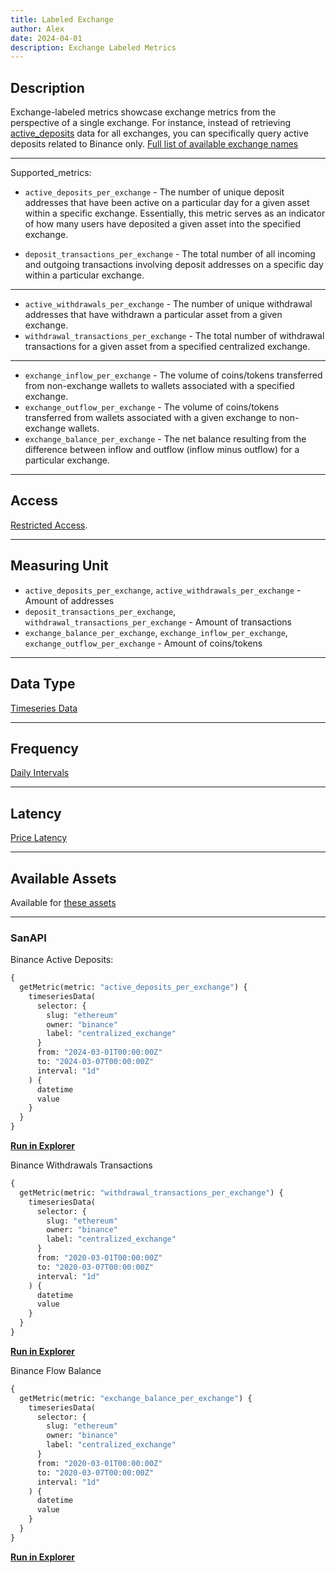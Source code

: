 ```yaml
---
title: Labeled Exchange
author: Alex
date: 2024-04-01
description: Exchange Labeled Metrics
---
```


## Description

Exchange-labeled metrics showcase exchange metrics from the perspective of a single exchange. For instance, instead of retrieving [active_deposits](/metrics/active-deposits) data for all exchanges, you can specifically query active deposits related to Binance only. [Full list of available exchange names](labels/centralized-exchange/#see-also)

---

Supported_metrics:

* `active_deposits_per_exchange` - The number of unique deposit addresses that have been active on a particular day for a given asset within a specific exchange. Essentially, this metric serves as an indicator of how many users have deposited a given asset into the specified exchange.

* `deposit_transactions_per_exchange` - The total number of all incoming and outgoing transactions involving deposit addresses on a specific day within a particular exchange.
---

* `active_withdrawals_per_exchange` - The number of unique withdrawal addresses that have withdrawn a particular asset from a given exchange.
* `withdrawal_transactions_per_exchange` - The total number of withdrawal transactions for a given asset from a specified centralized exchange.
---

* `exchange_inflow_per_exchange` - The volume of coins/tokens transferred from non-exchange wallets to wallets associated with a specified exchange.
* `exchange_outflow_per_exchange` - The volume of coins/tokens transferred from wallets associated with a given exchange to non-exchange wallets.
* `exchange_balance_per_exchange` - The net balance resulting from the difference between inflow and outflow (inflow minus outflow) for a particular exchange.

---

## Access

[Restricted Access](/metrics/details/access#restricted-access).

---

## Measuring Unit

* `active_deposits_per_exchange`, `active_withdrawals_per_exchange` - Amount of addresses
* `deposit_transactions_per_exchange`, `withdrawal_transactions_per_exchange` - Amount of transactions
* `exchange_balance_per_exchange`, `exchange_inflow_per_exchange`, `exchange_outflow_per_exchange` - Amount of coins/tokens

---

## Data Type

[Timeseries Data](/metrics/details/data-type#timeseries-data)

---

## Frequency

[Daily Intervals](/metrics/details/frequency#daily-freqency)

---

## Latency

[Price Latency](/metrics/details/latency#price-latency)

---

## Available Assets

Available for [these assets](https://api.santiment.net/graphiql?variables=&query=%7B%0A%20%20getMetric(metric%3A%20%22active_deposits_per_exchange%22)%20%7B%0A%20%20%20%20metadata%20%7B%0A%20%20%20%20%20%20availableSlugs%0A%20%20%20%20%7D%0A%20%20%7D%0A%7D%0A)

---

### SanAPI

Binance Active Deposits:

```graphql
{
  getMetric(metric: "active_deposits_per_exchange") {
    timeseriesData(
      selector: {
        slug: "ethereum"
        owner: "binance"
        label: "centralized_exchange"
      }
      from: "2024-03-01T00:00:00Z"
      to: "2024-03-07T00:00:00Z"
      interval: "1d"
    ) {
      datetime
      value
    }
  }
}
```
[**Run in Explorer**](https://api.santiment.net/graphiql?query=%7B%0A%20%20getMetric(metric%3A%20%22active_deposits_per_exchange%22)%20%7B%0A%20%20%20%20timeseriesData(%0A%20%20%20%20%20%20selector%3A%20%7B%0A%20%20%20%20%20%20%20%20slug%3A%20%22ethereum%22%0A%20%20%20%20%20%20%20%20owner%3A%20%22binance%22%0A%20%20%20%20%20%20%20%20label%3A%20%22centralized_exchange%22%0A%20%20%20%20%20%20%7D%0A%20%20%20%20%20%20from%3A%20%222024-03-01T00%3A00%3A00Z%22%0A%20%20%20%20%20%20to%3A%20%222024-03-07T00%3A00%3A00Z%22%0A%20%20%20%20%20%20interval%3A%20%221d%22%0A%20%20%20%20)%20%7B%0A%20%20%20%20%20%20datetime%0A%20%20%20%20%20%20value%0A%20%20%20%20%7D%0A%20%20%7D%0A%7D)


Binance Withdrawals Transactions
```graphql
{
  getMetric(metric: "withdrawal_transactions_per_exchange") {
    timeseriesData(
      selector: {
        slug: "ethereum"
        owner: "binance"
        label: "centralized_exchange"
      }
      from: "2020-03-01T00:00:00Z"
      to: "2020-03-07T00:00:00Z"
      interval: "1d"
    ) {
      datetime
      value
    }
  }
}
```
[**Run in Explorer**](https://api.santiment.net/graphiql?query=%7B%0A%20%20getMetric(metric%3A%20%22withdrawal_transactions_per_exchange%22)%20%7B%0A%20%20%20%20timeseriesData(%0A%20%20%20%20%20%20selector%3A%20%7B%0A%20%20%20%20%20%20%20%20slug%3A%20%22ethereum%22%0A%20%20%20%20%20%20%20%20owner%3A%20%22binance%22%0A%20%20%20%20%20%20%20%20label%3A%20%22centralized_exchange%22%0A%20%20%20%20%20%20%7D%0A%20%20%20%20%20%20from%3A%20%222020-03-01T00%3A00%3A00Z%22%0A%20%20%20%20%20%20to%3A%20%222020-03-07T00%3A00%3A00Z%22%0A%20%20%20%20%20%20interval%3A%20%221d%22%0A%20%20%20%20)%20%7B%0A%20%20%20%20%20%20datetime%0A%20%20%20%20%20%20value%0A%20%20%20%20%7D%0A%20%20%7D%0A%7D)

Binance Flow Balance
```graphql
{
  getMetric(metric: "exchange_balance_per_exchange") {
    timeseriesData(
      selector: {
        slug: "ethereum"
        owner: "binance"
        label: "centralized_exchange"
      }
      from: "2020-03-01T00:00:00Z"
      to: "2020-03-07T00:00:00Z"
      interval: "1d"
    ) {
      datetime
      value
    }
  }
}
```
[**Run in Explorer**](https://api.santiment.net/graphiql?query=%7B%0A%20%20getMetric(metric%3A%20%22exchange_balance_per_exchange%22)%20%7B%0A%20%20%20%20timeseriesData(%0A%20%20%20%20%20%20selector%3A%20%7B%0A%20%20%20%20%20%20%20%20slug%3A%20%22ethereum%22%0A%20%20%20%20%20%20%20%20owner%3A%20%22binance%22%0A%20%20%20%20%20%20%20%20label%3A%20%22centralized_exchange%22%0A%20%20%20%20%20%20%7D%0A%20%20%20%20%20%20from%3A%20%222020-03-01T00%3A00%3A00Z%22%0A%20%20%20%20%20%20to%3A%20%222020-03-07T00%3A00%3A00Z%22%0A%20%20%20%20%20%20interval%3A%20%221d%22%0A%20%20%20%20)%20%7B%0A%20%20%20%20%20%20datetime%0A%20%20%20%20%20%20value%0A%20%20%20%20%7D%0A%20%20%7D%0A%7D)

